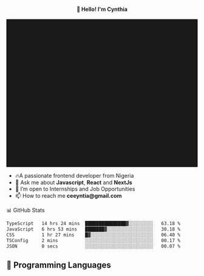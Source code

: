 <h4 align="center">👋 Hello! I'm Cynthia</h4>

<hr style="height:10%; margin-left:0; margin-right:0;" />

<div align="left">
  <ul>
  <li>🔥A passionate frontend developer from Nigeria</li>
  <li>💬 Ask me about <strong>Javascript</strong>, <strong>React</strong> and <strong> NextJs</strong></li>
  <li>👯 I’m open to Internships and Job Opportunities</li>
  <li>📫 How to reach me <strong>ceeyntia@gmail.com</strong></li>
</ul>
</div
  
## 📊 GitHub Stats

<!--START_SECTION:waka-->

```txt
TypeScript   14 hrs 24 mins  ███████████████▓░░░░░░░░░   63.18 %
JavaScript   6 hrs 53 mins   ███████▓░░░░░░░░░░░░░░░░░   30.18 %
CSS          1 hr 27 mins    █▓░░░░░░░░░░░░░░░░░░░░░░░   06.40 %
TSConfig     2 mins          ░░░░░░░░░░░░░░░░░░░░░░░░░   00.17 %
JSON         0 secs          ░░░░░░░░░░░░░░░░░░░░░░░░░   00.07 %
```

<!--END_SECTION:waka-->

## 💬 Programming Languages

<!--START_SECTION:languages-->
<!--END_SECTION:languages-->
